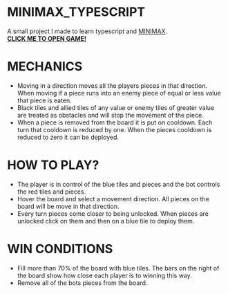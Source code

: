 # MINIMAX_TYPESCRIPT
A small project I made to learn typescript and <a href="https://en.wikipedia.org/wiki/Minimax" target="_blank">MINIMAX</a>.<br/> 
<a href='https://mosi-rivera.github.io/MINIMAX_TYPESCRIPT/' target="_blank"><strong>CLICK ME TO OPEN GAME!</strong></a>

# MECHANICS
<ul>
  <li>Moving in a direction moves all the players pieces in that direction. When moving if a piece runs into an enemy piece of equal or less value that piece is eaten.</li>
  <li>Black tiles and allied tiles of any value or enemy tiles of greater value are treated as obstacles and will stop the movement of the piece.</li>
  <li>When a piece is removed from the board it is put on cooldown. Each turn that cooldown is reduced by one. When the pieces cooldown is reduced to zero it can be deployed.</li>
</ul>

# HOW TO PLAY?
<ul>
  <li>The player is in control of the blue tiles and pieces and the bot controls the red tiles and pieces.</li>
  <li>Hover the board and select a movement direction. All pieces on the board will be move in that direction.</li>
  <li>Every turn pieces come closer to being unlocked. When pieces are unlocked click on them and then on a blue tile to deploy them.</li>
</ul>

# WIN CONDITIONS
<ul>
  <li>Fill more than 70% of the board with blue tiles. The bars on the right of the board show how close each player is to winning this way.</li>
  <li>Remove all of the bots pieces from the board.</li>
</ul>
